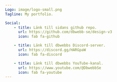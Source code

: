 ```yaml
---
Logo: image/logo-small.png
Tagline: My portfolio.

Social:
    - title: Länk till sidans github repo.
      url: https://github.com/dbwebb-se/design-v3
      icon: fab fa-github

    - title: Länk till dbwebbs Discord-server.
      url: https://discord.gg/HARGpaW
      icon: fab fa-discord

    - title: Länk till dbwebbs YouTube-kanal.
      url: https://www.youtube.com/@DbwebbSe
      icon: fab fa-youtube
---
```

